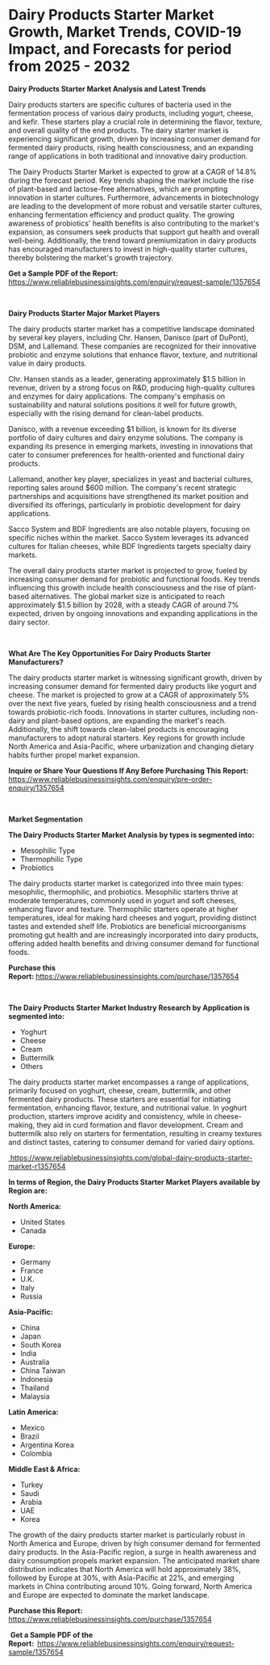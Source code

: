 <p><h1>Dairy Products Starter Market Growth, Market Trends, COVID-19 Impact, and Forecasts for period from 2025 - 2032</h1></p><p><strong>Dairy Products Starter Market Analysis and Latest Trends</strong></p>
<p><p>Dairy products starters are specific cultures of bacteria used in the fermentation process of various dairy products, including yogurt, cheese, and kefir. These starters play a crucial role in determining the flavor, texture, and overall quality of the end products. The dairy starter market is experiencing significant growth, driven by increasing consumer demand for fermented dairy products, rising health consciousness, and an expanding range of applications in both traditional and innovative dairy production.</p><p>The Dairy Products Starter Market is expected to grow at a CAGR of 14.8% during the forecast period. Key trends shaping the market include the rise of plant-based and lactose-free alternatives, which are prompting innovation in starter cultures. Furthermore, advancements in biotechnology are leading to the development of more robust and versatile starter cultures, enhancing fermentation efficiency and product quality. The growing awareness of probiotics' health benefits is also contributing to the market's expansion, as consumers seek products that support gut health and overall well-being. Additionally, the trend toward premiumization in dairy products has encouraged manufacturers to invest in high-quality starter cultures, thereby bolstering the market's growth trajectory.</p></p>
<p><strong>Get a Sample PDF of the Report:&nbsp;</strong> <a href="https://www.reliablebusinessinsights.com/enquiry/request-sample/1357654?utm_campaign=97&utm_medium=2&utm_source=Github&utm_content=ia&utm_term=16042025&utm_id=dairy-products-starter">https://www.reliablebusinessinsights.com/enquiry/request-sample/1357654</a></p>
<p>&nbsp;</p>
<p><strong>Dairy Products Starter Major Market Players</strong></p>
<p><p>The dairy products starter market has a competitive landscape dominated by several key players, including Chr. Hansen, Danisco (part of DuPont), DSM, and Lallemand. These companies are recognized for their innovative probiotic and enzyme solutions that enhance flavor, texture, and nutritional value in dairy products.</p><p>Chr. Hansen stands as a leader, generating approximately $1.5 billion in revenue, driven by a strong focus on R&D, producing high-quality cultures and enzymes for dairy applications. The company's emphasis on sustainability and natural solutions positions it well for future growth, especially with the rising demand for clean-label products.</p><p>Danisco, with a revenue exceeding $1 billion, is known for its diverse portfolio of dairy cultures and dairy enzyme solutions. The company is expanding its presence in emerging markets, investing in innovations that cater to consumer preferences for health-oriented and functional dairy products.</p><p>Lallemand, another key player, specializes in yeast and bacterial cultures, reporting sales around $600 million. The company's recent strategic partnerships and acquisitions have strengthened its market position and diversified its offerings, particularly in probiotic development for dairy applications.</p><p>Sacco System and BDF Ingredients are also notable players, focusing on specific niches within the market. Sacco System leverages its advanced cultures for Italian cheeses, while BDF Ingredients targets specialty dairy markets.</p><p>The overall dairy products starter market is projected to grow, fueled by increasing consumer demand for probiotic and functional foods. Key trends influencing this growth include health consciousness and the rise of plant-based alternatives. The global market size is anticipated to reach approximately $1.5 billion by 2028, with a steady CAGR of around 7% expected, driven by ongoing innovations and expanding applications in the dairy sector.</p></p>
<p>&nbsp;</p>
<p><strong>What Are The Key Opportunities For Dairy Products Starter Manufacturers?</strong></p>
<p><p>The dairy products starter market is witnessing significant growth, driven by increasing consumer demand for fermented dairy products like yogurt and cheese. The market is projected to grow at a CAGR of approximately 5% over the next five years, fueled by rising health consciousness and a trend towards probiotic-rich foods. Innovations in starter cultures, including non-dairy and plant-based options, are expanding the market's reach. Additionally, the shift towards clean-label products is encouraging manufacturers to adopt natural starters. Key regions for growth include North America and Asia-Pacific, where urbanization and changing dietary habits further propel market expansion.</p></p>
<p><strong>Inquire or Share Your Questions If Any Before Purchasing This Report:</strong> <a href="https://www.reliablebusinessinsights.com/enquiry/pre-order-enquiry/1357654?utm_campaign=97&utm_medium=2&utm_source=Github&utm_content=ia&utm_term=16042025&utm_id=dairy-products-starter">https://www.reliablebusinessinsights.com/enquiry/pre-order-enquiry/1357654</a></p>
<p>&nbsp;</p>
<p><strong>Market Segmentation</strong></p>
<p><strong>The Dairy Products Starter Market Analysis by types is segmented into:</strong></p>
<p><ul><li>Mesophilic Type</li><li>Thermophilic Type</li><li>Probiotics</li></ul></p>
<p><p>The dairy products starter market is categorized into three main types: mesophilic, thermophilic, and probiotics. Mesophilic starters thrive at moderate temperatures, commonly used in yogurt and soft cheeses, enhancing flavor and texture. Thermophilic starters operate at higher temperatures, ideal for making hard cheeses and yogurt, providing distinct tastes and extended shelf life. Probiotics are beneficial microorganisms promoting gut health and are increasingly incorporated into dairy products, offering added health benefits and driving consumer demand for functional foods.</p></p>
<p><strong>Purchase this Report:&nbsp;</strong><a href="https://www.reliablebusinessinsights.com/purchase/1357654?utm_campaign=97&utm_medium=2&utm_source=Github&utm_content=ia&utm_term=16042025&utm_id=dairy-products-starter">https://www.reliablebusinessinsights.com/purchase/1357654</a></p>
<p>&nbsp;</p>
<p><strong>The Dairy Products Starter Market Industry Research by Application is segmented into:</strong></p>
<p><ul><li>Yoghurt</li><li>Cheese</li><li>Cream</li><li>Buttermilk</li><li>Others</li></ul></p>
<p><p>The dairy products starter market encompasses a range of applications, primarily focused on yoghurt, cheese, cream, buttermilk, and other fermented dairy products. These starters are essential for initiating fermentation, enhancing flavor, texture, and nutritional value. In yoghurt production, starters improve acidity and consistency, while in cheese-making, they aid in curd formation and flavor development. Cream and buttermilk also rely on starters for fermentation, resulting in creamy textures and distinct tastes, catering to consumer demand for varied dairy options.</p></p>
<p><a href="https://www.reliablebusinessinsights.com/global-dairy-products-starter-market-r1357654?utm_campaign=97&utm_medium=2&utm_source=Github&utm_content=ia&utm_term=16042025&utm_id=dairy-products-starter">&nbsp;https://www.reliablebusinessinsights.com/global-dairy-products-starter-market-r1357654</a></p>
<p><strong>In terms of Region, the Dairy Products Starter Market Players available by Region are:</strong></p>
<p>
    <p> <strong> North America: </strong>
        <ul>
            <li>United States</li>
            <li>Canada</li>
        </ul>
        </p> 
    <p> <strong> Europe: </strong>
        <ul>
            <li>Germany</li>
            <li>France</li>
            <li>U.K.</li>
            <li>Italy</li>
            <li>Russia</li>
        </ul>
        </p> 
    <p> <strong> Asia-Pacific: </strong>
        <ul>
            <li>China</li>
            <li>Japan</li>
            <li>South Korea</li>
            <li>India</li>
            <li>Australia</li>
            <li>China Taiwan</li>
            <li>Indonesia</li>
            <li>Thailand</li>
            <li>Malaysia</li>
        </ul>
        </p> 
    <p> <strong> Latin America: </strong>
        <ul>
            <li>Mexico</li>
            <li>Brazil</li>
            <li>Argentina Korea</li>
            <li>Colombia</li>
        </ul>
        </p> 
    <p> <strong> Middle East & Africa: </strong>
        <ul>
            <li>Turkey</li>
            <li>Saudi</li>
            <li>Arabia</li>
            <li>UAE</li>
            <li>Korea</li>
        </ul>
    </p>
    </p>
<p><p>The growth of the dairy products starter market is particularly robust in North America and Europe, driven by high consumer demand for fermented dairy products. In the Asia-Pacific region, a surge in health awareness and dairy consumption propels market expansion. The anticipated market share distribution indicates that North America will hold approximately 38%, followed by Europe at 30%, with Asia-Pacific at 22%, and emerging markets in China contributing around 10%. Going forward, North America and Europe are expected to dominate the market landscape.</p></p>
<p><strong>Purchase this Report: </strong><a href="https://www.reliablebusinessinsights.com/purchase/1357654?utm_campaign=97&utm_medium=2&utm_source=Github&utm_content=ia&utm_term=16042025&utm_id=dairy-products-starter">https://www.reliablebusinessinsights.com/purchase/1357654</a></p>
<p>&nbsp;<strong>Get a Sample PDF of the Report:&nbsp;&nbsp;</strong><a href="https://www.reliablebusinessinsights.com/enquiry/request-sample/1357654?utm_campaign=97&utm_medium=2&utm_source=Github&utm_content=ia&utm_term=16042025&utm_id=dairy-products-starter">https://www.reliablebusinessinsights.com/enquiry/request-sample/1357654</a></p>
<p><strong></strong></p>
<p><p></p><p></p><p></p></p>
